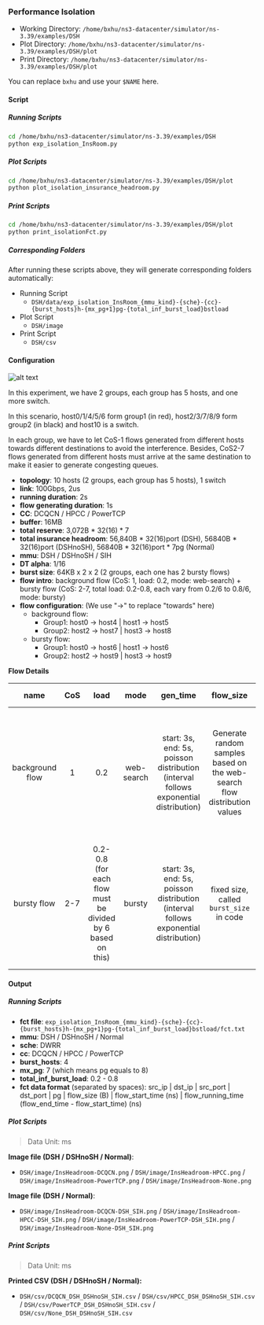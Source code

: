### Performance Isolation

- Working Directory: `/home/bxhu/ns3-datacenter/simulator/ns-3.39/examples/DSH`
- Plot Directory: `/home/bxhu/ns3-datacenter/simulator/ns-3.39/examples/DSH/plot`
- Print Directory: `/home/bxhu/ns3-datacenter/simulator/ns-3.39/examples/DSH/plot`

You can replace `bxhu` and use your `$NAME` here.

#### Script

##### Running Scripts

```bash
cd /home/bxhu/ns3-datacenter/simulator/ns-3.39/examples/DSH
python exp_isolation_InsRoom.py
```

##### Plot Scripts

```bash
cd /home/bxhu/ns3-datacenter/simulator/ns-3.39/examples/DSH/plot
python plot_isolation_insurance_headroom.py
```

##### Print Scripts

```bash
cd /home/bxhu/ns3-datacenter/simulator/ns-3.39/examples/DSH/plot
python print_isolationFct.py
```

##### Corresponding Folders

After running these scripts above, they will generate corresponding folders automatically:

- Running Script
	- `DSH/data/exp_isolation_InsRoom_{mmu_kind}-{sche}-{cc}-{burst_hosts}h-{mx_pg+1}pg-{total_inf_burst_load}bstload`
- Plot Script
	- `DSH/image`
- Print Script
	- `DSH/csv`

#### Configuration

![alt text](./readme-image/topo.jpg)

In this experiment, we have 2 groups, each group has 5 hosts, and one more switch.

In this scenario, host0/1/4/5/6 form group1 (in red), host2/3/7/8/9 form group2 (in black) and host10 is a switch.

In each group, we have to let CoS-1 flows generated from different hosts towards different destinations to avoid the interference. Besides, CoS2-7 flows generated from different hosts must arrive at the same destination to make it easier to generate congesting queues.

- **topology**: 10 hosts (2 groups, each group has 5 hosts), 1 switch
- **link**: 100Gbps, 2us
- **running duration**: 2s
- **flow generating duration**: 1s
- **CC**: DCQCN / HPCC / PowerTCP
- **buffer**: 16MB
- **total reserve**: 3,072B \* 32(16) \* 7
- **total insurance headroom**: 56,840B \* 32(16)port (DSH), 56840B \* 32(16)port (DSHnoSH), 56840B \* 32(16)port \* 7pg (Normal)
- **mmu**: DSH / DSHnoSH / SIH
- **DT alpha**: 1/16
- **burst size**: 64KB x 2 x 2 (2 groups, each one has 2 bursty flows)
- **flow intro**: background flow (CoS: 1, load: 0.2, mode: web-search) + bursty flow (CoS: 2-7, total load: 0.2-0.8, each vary from 0.2/6 to 0.8/6, mode: bursty)
- **flow configuration**: (We use "->" to replace "towards" here)
	- background flow: 
		- Group1: host0 -> host4 | host1 -> host5
		- Group2: host2 -> host7 | host3 -> host8
	- bursty flow: 
		- Group1: host0 -> host6 | host1 -> host6
		- Group2: host2 -> host9 | host3 -> host9

**Flow Details**

|name|CoS|load|mode|gen_time|flow_size|src & dst|
|:---:|:---:|:---:|:---:|:---:|:---:|:---:|
|background flow|1|0.2|web-search|start: 3s, end: 5s, poisson distribution (interval follows exponential distribution)|Generate random samples based on the web-search flow distribution values|Group0: host0 -> host4, host1 -> host5; Group1: host2 -> host7, host3 -> host8|
|bursty flow|2-7|0.2-0.8 (for each flow must be divided by 6 based on this)|bursty|start: 3s, end: 5s, poisson distribution (interval follows exponential distribution)|fixed size, called `burst_size` in code|Group0: host0 -> host6, host1 -> host6; Group1: host2 -> host9, host3 -> host9|

#### Output

##### Running Scripts

- **fct file**: `exp_isolation_InsRoom_{mmu_kind}-{sche}-{cc}-{burst_hosts}h-{mx_pg+1}pg-{total_inf_burst_load}bstload/fct.txt`
- **mmu**: DSH / DSHnoSH / Normal
- **sche**: DWRR
- **cc**: DCQCN / HPCC / PowerTCP
- **burst_hosts**: 4
- **mx_pg**: 7 (which means pg equals to 8)
- **total_inf_burst_load**: 0.2 - 0.8
- **fct data format** (separated by spaces): src_ip | dst_ip | src_port | dst_port | pg | flow_size (B) | flow_start_time (ns) | flow_running_time (flow_end_time - flow_start_time) (ns)

##### Plot Scripts

> Data Unit: ms

**Image file (DSH / DSHnoSH / Normal)**: 

- `DSH/image/InsHeadroom-DCQCN.png` / `DSH/image/InsHeadroom-HPCC.png` / `DSH/image/InsHeadroom-PowerTCP.png` / `DSH/image/InsHeadroom-None.png`

**Image file (DSH / Normal)**: 

- `DSH/image/InsHeadroom-DCQCN-DSH_SIH.png` / `DSH/image/InsHeadroom-HPCC-DSH_SIH.png` / `DSH/image/InsHeadroom-PowerTCP-DSH_SIH.png` / `DSH/image/InsHeadroom-None-DSH_SIH.png`

##### Print Scripts

> Data Unit: ms

__Printed CSV (DSH / DSHnoSH / Normal):__

- `DSH/csv/DCQCN_DSH_DSHnoSH_SIH.csv` / `DSH/csv/HPCC_DSH_DSHnoSH_SIH.csv` / `DSH/csv/PowerTCP_DSH_DSHnoSH_SIH.csv` / `DSH/csv/None_DSH_DSHnoSH_SIH.csv`

